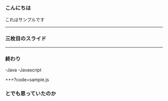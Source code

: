 ### こんにちは

これはサンプルです


---


### 三枚目のスライド


---


### 終わり
-Java
-Javascript

+++?code=sample.js


### とでも思っていたのか
